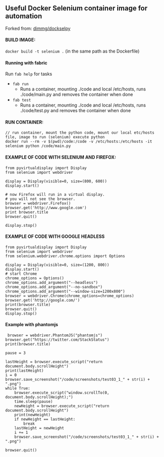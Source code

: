 ## Useful Docker Selenium container image for automation

Forked from: [dimmg/dockselpy](https://github.com/dimmg/dockselpy)

#### BUILD IMAGE:
` docker build -t selenium . ` (in the same path as the Dockerfile)

#### Running with fabric
Run ```fab help``` for tasks
 - ```fab run```
   - Runs a container, mounting ./code and local /etc/hosts, runs ./code/main.py and removes the container when done
 - ```fab test```
   - Runs a container, mounting ./code and local /etc/hosts, runs ./code/test.py and removes the container when done
  

#### RUN CONTAINER:

 ``` 
 // run container, mount the python code, mount our local etc/hosts file, image to run (selenium) execute python
 docker run --rm -v $(pwd)/code:/code -v /etc/hosts:/etc/hosts -it selenium python /code/main.py
 ```

  
#### EXAMPLE OF CODE WITH SELENIUM AND FIREFOX:
```
from pyvirtualdisplay import Display  
from selenium import webdriver

display = Display(visible=0, size=(800, 600))
display.start()

# now Firefox will run in a virtual display. 
# you will not see the browser.
browser = webdriver.Firefox()
browser.get('http://www.google.com')
print browser.title
browser.quit()

display.stop()
```

#### EXAMPLE OF CODE WITH GOOGLE HEADLESS
```
from pyvirtualdisplay import Display
from selenium import webdriver
from selenium.webdriver.chrome.options import Options

display = Display(visible=0, size=(1200, 800))
display.start()
# start Chrome
chrome_options = Options()
chrome_options.add_argument("--headless")
chrome_options.add_argument("--no-sandbox")
chrome_options.add_argument("--window-size=1200x800")
browser = webdriver.Chrome(chrome_options=chrome_options)
browser.get('http://google.com/')
print(browser.title)
browser.quit()
display.stop()
```

#### Example with phantomjs
```
 browser = webdriver.PhantomJS("phantomjs")
browser.get("https://twitter.com/StackStatus")
print(browser.title)

pause = 3

lastHeight = browser.execute_script("return document.body.scrollHeight")
print(lastHeight)
i = 0
browser.save_screenshot("/code/screenshots/test03_1_" + str(i) + ".png")
while True:
    browser.execute_script("window.scrollTo(0, document.body.scrollHeight);")
    time.sleep(pause)
    newHeight = browser.execute_script("return document.body.scrollHeight")
    print(newHeight)
    if newHeight == lastHeight:
        break
    lastHeight = newHeight
    i += 1
    browser.save_screenshot("/code/screenshots/test03_1_" + str(i) + ".png")

browser.quit()
```

